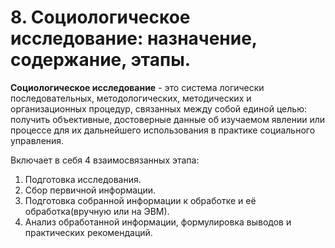 # 8. Социологическое исследование: назначение, содержание, этапы.

**Социологическое исследование** - это система логически последовательных, методологических, методических и организационных процедур, связанных между собой единой целью: получить объективные, достоверные данные об изучаемом явлении или процессе для их дальнейшего использования в практике социального управления.

Включает в себя 4 взаимосвязанных этапа:

1. Подготовка исследования.
2. Сбор первичной информации.
3. Подготовка собранной информации к обработке и её обработка(вручную или на ЭВМ).
4. Анализ обработанной информации, формулировка выводов и практических рекомендаций.